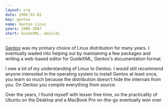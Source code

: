 ```yaml
---
layout: org
date: 2006-01-02
key: gentoo
name: Gentoo Linux
years: 2006-2007
short: GuideXML, ebuilds
---
```


[Gentoo](https://gentoo.org/) was my primary choice of Linux distribution for many years. I eventually waded into helping out by maintaining a few packages and writing a web-based editor for GuideXML, Gentoo's documentation format.

I owe a lot of my understanding of Linux to Gentoo. I would still recommend anyone interested in the operating system to install Gentoo at least once, you learn so much because the distribution doesn't hide the internals from you. On Gentoo you compile everything from source.

Over the years, I found myself with lesser free time, so the practicality of Ubuntu on the Desktop and a MacBook Pro on-the-go eventually won over.
